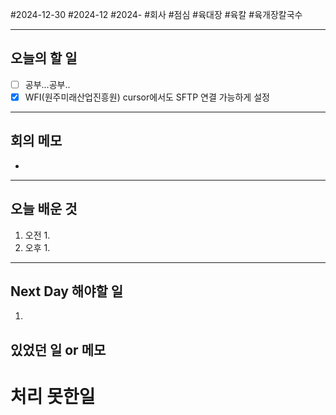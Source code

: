 #2024-12-30 #2024-12 #2024- 
#회사 #점심 #육대장 #육칼 #육개장칼국수

---
## 오늘의 할 일
- [ ] 공부...공부..
- [x] WFI(원주미래산업진흥원) cursor에서도 SFTP 연결 가능하게 설정
---
## 회의 메모
- 
---
## 오늘 배운 것
1. 오전
    1. 
2. 오후
    1. 
---
## Next Day 해야할 일
1. 


## 있었던 일 or 메모


# 처리 못한일